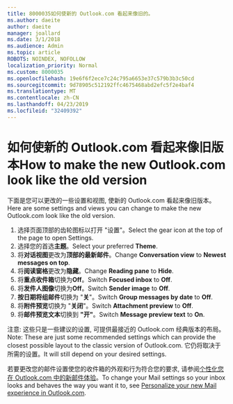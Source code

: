 ```yaml
---
title: 8000035如何使新的 Outlook.com 看起来像旧的。
ms.author: daeite
author: daeite
manager: joallard
ms.date: 3/1/2018
ms.audience: Admin
ms.topic: article
ROBOTS: NOINDEX, NOFOLLOW
localization_priority: Normal
ms.custom: 8000035
ms.openlocfilehash: 19e6f6f2ece7c24c795a6653e37c579b3b3c50cd
ms.sourcegitcommit: 9d78905c512192ffc4675468abd2efc5f2e4baf4
ms.translationtype: MT
ms.contentlocale: zh-CN
ms.lasthandoff: 04/23/2019
ms.locfileid: "32409392"
---
```

# <a name="how-to-make-the-new-outlookcom-look-like-the-old-version"></a><span data-ttu-id="c2264-102">如何使新的 Outlook.com 看起来像旧版本</span><span class="sxs-lookup"><span data-stu-id="c2264-102">How to make the new Outlook.com look like the old version</span></span>

<span data-ttu-id="c2264-103">下面是您可以更改的一些设置和视图, 使新的 Outlook.com 看起来像旧版本。</span><span class="sxs-lookup"><span data-stu-id="c2264-103">Here are some settings and views you can change to make the new Outlook.com look like the old version.</span></span>

1. <span data-ttu-id="c2264-104">选择页面顶部的齿轮图标以打开 "设置"。</span><span class="sxs-lookup"><span data-stu-id="c2264-104">Select the gear icon at the top of the page to open Settings.</span></span>
2. <span data-ttu-id="c2264-105">选择您的首选**主题**。</span><span class="sxs-lookup"><span data-stu-id="c2264-105">Select your preferred **Theme**.</span></span>
3. <span data-ttu-id="c2264-106">将**对话视图**更改为**顶部的最新邮件**。</span><span class="sxs-lookup"><span data-stu-id="c2264-106">Change **Conversation view** to **Newest messages on top**.</span></span>
4. <span data-ttu-id="c2264-107">将**阅读窗格**更改为**隐藏**。</span><span class="sxs-lookup"><span data-stu-id="c2264-107">Change **Reading pane** to **Hide**.</span></span>
5. <span data-ttu-id="c2264-108">将**重点收件箱**切换为**Off**。</span><span class="sxs-lookup"><span data-stu-id="c2264-108">Switch **Focused inbox** to **Off**.</span></span>
6. <span data-ttu-id="c2264-109">将**发件人图像**切换为**Off**。</span><span class="sxs-lookup"><span data-stu-id="c2264-109">Switch **Sender image** to **Off**.</span></span> 
7. <span data-ttu-id="c2264-110">**按日期将组邮件**切换为 "**关**"。</span><span class="sxs-lookup"><span data-stu-id="c2264-110">Switch **Group messages by date** to **Off**.</span></span> 
8. <span data-ttu-id="c2264-111">将**附件预览**切换为 "**关闭**"。</span><span class="sxs-lookup"><span data-stu-id="c2264-111">Switch **Attachment preview** to **Off**.</span></span> 
9. <span data-ttu-id="c2264-112">将**邮件预览文本**切换到 **"开"**。</span><span class="sxs-lookup"><span data-stu-id="c2264-112">Switch **Message preview text** to **On**.</span></span>

<span data-ttu-id="c2264-113">注意: 这些只是一些建议的设置, 可提供最接近的 Outlook.com 经典版本的布局。</span><span class="sxs-lookup"><span data-stu-id="c2264-113">Note: These are just some recommended settings which can provide the closest possible layout to the classic version of Outlook.com.</span></span> <span data-ttu-id="c2264-114">它仍将取决于所需的设置。</span><span class="sxs-lookup"><span data-stu-id="c2264-114">It will still depend on your desired settings.</span></span>

<span data-ttu-id="c2264-115">若要更改您的邮件设置使您的收件箱的外观和行为符合您的要求, 请参阅[个性化您在 Outlook.com 中的新邮件体验](https://support.office.com/article/b41c2ecb-f23c-42b3-b7f8-659646d5e58c)。</span><span class="sxs-lookup"><span data-stu-id="c2264-115">To change your Mail settings so your inbox looks and behaves the way you want it to, see [Personalize your new Mail experience in Outlook.com](https://support.office.com/article/b41c2ecb-f23c-42b3-b7f8-659646d5e58c).</span></span>